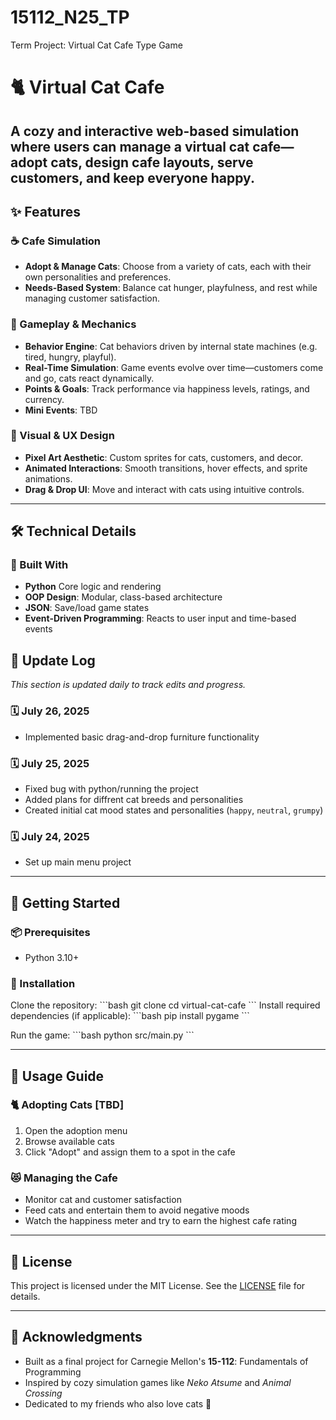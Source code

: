 # 15112_N25_TP
Term Project: Virtual Cat Cafe Type Game
# 🐈 Virtual Cat Cafe  
A cozy and interactive web-based simulation where users can manage a virtual cat cafe—adopt cats, design cafe layouts, serve customers, and keep everyone happy.
---
## ✨ Features  

### ☕ Cafe Simulation  
- **Adopt & Manage Cats**: Choose from a variety of cats, each with their own personalities and preferences.  
- **Needs-Based System**: Balance cat hunger, playfulness, and rest while managing customer satisfaction.

### 🧠 Gameplay & Mechanics  
- **Behavior Engine**: Cat behaviors driven by internal state machines (e.g. tired, hungry, playful).  
- **Real-Time Simulation**: Game events evolve over time—customers come and go, cats react dynamically.  
- **Points & Goals**: Track performance via happiness levels, ratings, and currency.  
- **Mini Events**: TBD

### 🎨 Visual & UX Design  
- **Pixel Art Aesthetic**: Custom sprites for cats, customers, and decor.  
- **Animated Interactions**: Smooth transitions, hover effects, and sprite animations.  
- **Drag & Drop UI**: Move and interact with cats using intuitive controls.  

---

## 🛠️ Technical Details  

### 🔧 Built With  
- **Python** Core logic and rendering  
- **OOP Design**: Modular, class-based architecture  
- **JSON**: Save/load game states  
- **Event-Driven Programming**: Reacts to user input and time-based events

## 📝 Update Log  

_This section is updated daily to track edits and progress._

### 🗓️ July 26, 2025   
- Implemented basic drag-and-drop furniture functionality  

### 🗓️ July 25, 2025  
- Fixed bug with python/running the project
- Added plans for diffrent cat breeds and personalities
- Created initial cat mood states and personalities (`happy`, `neutral`, `grumpy`)  

### 🗓️ July 24, 2025  
- Set up main menu project 

---

## 🚀 Getting Started  

### 📦 Prerequisites  
- Python 3.10+  

### 🔧 Installation  
Clone the repository:
\`\`\`bash
git clone <repository-url>
cd virtual-cat-cafe
\`\`\`
Install required dependencies (if applicable):
\`\`\`bash
pip install pygame
\`\`\`

Run the game:
\`\`\`bash
python src/main.py
\`\`\`

---

## 📱 Usage Guide  

### 🐈 Adopting Cats [TBD]
1. Open the adoption menu  
2. Browse available cats  
3. Click "Adopt" and assign them to a spot in the cafe

### 😻 Managing the Cafe  
- Monitor cat and customer satisfaction  
- Feed cats and entertain them to avoid negative moods  
- Watch the happiness meter and try to earn the highest cafe rating

---

## 📄 License  
This project is licensed under the MIT License. See the [LICENSE](LICENSE) file for details.

---

## 🙏 Acknowledgments  
- Built as a final project for Carnegie Mellon's **15-112**: Fundamentals of Programming  
- Inspired by cozy simulation games like *Neko Atsume* and *Animal Crossing*  
- Dedicated to my friends who also love cats 🐾  
